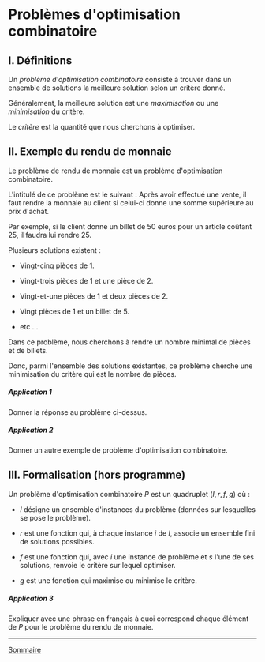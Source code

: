 # Problèmes d'optimisation combinatoire

## I. Définitions

Un *problème d'optimisation combinatoire* consiste à trouver dans un ensemble de solutions la meilleure solution selon un critère donné. 

Généralement, la meilleure solution est une *maximisation* ou une *minimisation* du critère.

Le *critère* est la quantité que nous cherchons à optimiser.

## II. Exemple du rendu de monnaie

Le problème de rendu de monnaie est un problème d'optimisation combinatoire.

L'intitulé de ce problème est le suivant : Après avoir effectué une vente, il faut rendre la monnaie au client si celui-ci donne une somme supérieure au prix d'achat.

Par exemple, si le client donne un billet de $50$ euros pour un article coûtant $25$, il faudra lui rendre $25$.

Plusieurs solutions existent : 

- Vingt-cinq pièces de $1$.

- Vingt-trois pièces de $1$ et une pièce de $2$.

- Vingt-et-une pièces de $1$ et deux pièces de $2$.

- Vingt pièces de $1$ et un billet de $5$.

- etc ...

Dans ce problème, nous cherchons à rendre un nombre minimal de pièces et de billets.

Donc, parmi l'ensemble des solutions existantes, ce problème cherche une minimisation du critère qui est le nombre de pièces.

##### Application 1

Donner la réponse au problème ci-dessus.

##### Application 2

Donner un autre exemple de problème d'optimisation combinatoire.

## III. Formalisation (hors programme)

Un problème d'optimisation combinatoire $P$ est un quadruplet $(I, r, f, g)$ où :

- $I$ désigne un ensemble d'instances du problème (données sur lesquelles se pose le problème).

- $r$ est une fonction qui, à chaque instance $i$ de $I$, associe un ensemble fini de solutions possibles.

- $f$ est une fonction qui, avec $i$ une instance de problème et $s$ l'une de ses solutions, renvoie le critère sur lequel optimiser.

- $g$ est une fonction qui maximise ou minimise le critère.

##### Application 3

Expliquer avec une phrase en français à quoi correspond chaque élément de $P$ pour le problème du rendu de monnaie.

_________________

[Sommaire](./../README.md)